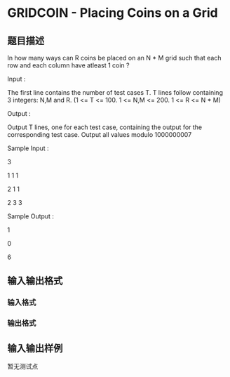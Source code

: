 # GRIDCOIN - Placing Coins on a Grid

## 题目描述

In how many ways can R coins be placed on an N \* M grid such that each row and each column have atleast 1 coin ?

Input :

The first line contains the number of test cases T. T lines follow containing 3 integers: N,M and R. (1 <= T <= 100. 1 <= N,M <= 200. 1 <= R <= N \* M)

Output :

Output T lines, one for each test case, containing the output for the corresponding test case. Output all values modulo 1000000007

Sample Input :

3

1 1 1

2 1 1

2 3 3

Sample Output :

1

0

6

## 输入输出格式

### 输入格式

### 输出格式

## 输入输出样例

暂无测试点

